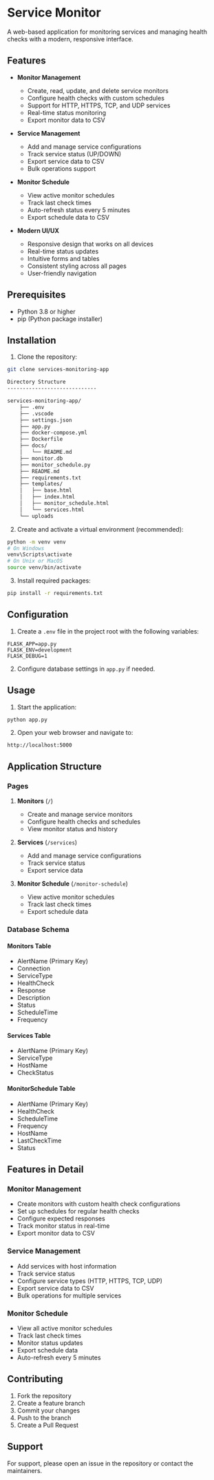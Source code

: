 # Service Monitor

A web-based application for monitoring services and managing health checks with a modern, responsive interface.

## Features

- **Monitor Management**
  - Create, read, update, and delete service monitors
  - Configure health checks with custom schedules
  - Support for HTTP, HTTPS, TCP, and UDP services
  - Real-time status monitoring
  - Export monitor data to CSV

- **Service Management**
  - Add and manage service configurations
  - Track service status (UP/DOWN)
  - Export service data to CSV
  - Bulk operations support

- **Monitor Schedule**
  - View active monitor schedules
  - Track last check times
  - Auto-refresh status every 5 minutes
  - Export schedule data to CSV

- **Modern UI/UX**
  - Responsive design that works on all devices
  - Real-time status updates
  - Intuitive forms and tables
  - Consistent styling across all pages
  - User-friendly navigation

## Prerequisites

- Python 3.8 or higher
- pip (Python package installer)

## Installation

1. Clone the repository:
```bash
git clone services-monitoring-app

Directory Structure
-----------------------------

services-monitoring-app/
    ├── .env
    ├── .vscode
    ├── settings.json
    ├── app.py
    ├── docker-compose.yml
    ├── Dockerfile
    ├── docs/
    │   └── README.md
    ├── monitor.db
    ├── monitor_schedule.py
    ├── README.md
    ├── requirements.txt
    ├── templates/
    │   ├── base.html
    │   ├── index.html
    │   ├── monitor_schedule.html
    │   └── services.html
    └── uploads
```

2. Create and activate a virtual environment (recommended):
```bash
python -m venv venv
# On Windows
venv\Scripts\activate
# On Unix or MacOS
source venv/bin/activate
```

3. Install required packages:
```bash
pip install -r requirements.txt
```

## Configuration

1. Create a `.env` file in the project root with the following variables:
```env
FLASK_APP=app.py
FLASK_ENV=development
FLASK_DEBUG=1
```

2. Configure database settings in `app.py` if needed.

## Usage

1. Start the application:
```bash
python app.py
```

2. Open your web browser and navigate to:
```
http://localhost:5000
```

## Application Structure

### Pages

1. **Monitors** (`/`)
   - Create and manage service monitors
   - Configure health checks and schedules
   - View monitor status and history

2. **Services** (`/services`)
   - Add and manage service configurations
   - Track service status
   - Export service data

3. **Monitor Schedule** (`/monitor-schedule`)
   - View active monitor schedules
   - Track last check times
   - Export schedule data

### Database Schema

#### Monitors Table
- AlertName (Primary Key)
- Connection
- ServiceType
- HealthCheck
- Response
- Description
- Status
- ScheduleTime
- Frequency

#### Services Table
- AlertName (Primary Key)
- ServiceType
- HostName
- CheckStatus

#### MonitorSchedule Table
- AlertName (Primary Key)
- HealthCheck
- ScheduleTime
- Frequency
- HostName
- LastCheckTime
- Status

## Features in Detail

### Monitor Management
- Create monitors with custom health check configurations
- Set up schedules for regular health checks
- Configure expected responses
- Track monitor status in real-time
- Export monitor data to CSV

### Service Management
- Add services with host information
- Track service status
- Configure service types (HTTP, HTTPS, TCP, UDP)
- Export service data to CSV
- Bulk operations for multiple services

### Monitor Schedule
- View all active monitor schedules
- Track last check times
- Monitor status updates
- Export schedule data
- Auto-refresh every 5 minutes

## Contributing

1. Fork the repository
2. Create a feature branch
3. Commit your changes
4. Push to the branch
5. Create a Pull Request

## Support

For support, please open an issue in the repository or contact the maintainers.

